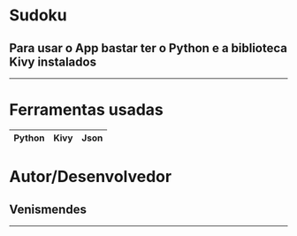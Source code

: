 # **Sudoku**
## Para usar o App bastar ter o **Python** e a biblioteca **Kivy** instalados
---
# Ferramentas usadas
| Python | Kivy | Json |
|---     |---   |---|
# Autor/Desenvolvedor
## Venismendes
---
